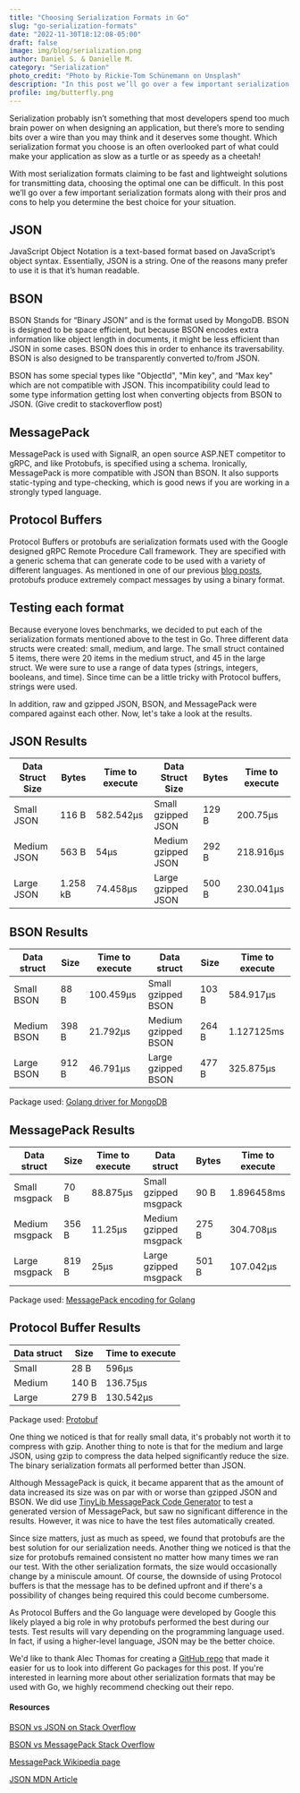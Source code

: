 ```yaml
---
title: "Choosing Serialization Formats in Go"
slug: "go-serialization-formats"
date: "2022-11-30T18:12:08-05:00"
draft: false
image: img/blog/serialization.png
author: Daniel S. & Danielle M.
category: "Serialization"
photo_credit: "Photo by Rickie-Tom Schünemann on Unsplash"
description: "In this post we’ll go over a few important serialization formats along with their pros and cons to help you determine the best choice for your situation."
profile: img/butterfly.png
---
```


Serialization probably isn’t something that most developers spend too much brain power on when designing an application, but there’s more to sending bits over a wire than you may think and it deserves some thought. Which serialization format you choose is an often overlooked part of what could make your application as slow as  a turtle or as speedy as a cheetah!

<!--more-->

With most serialization formats claiming to be fast and lightweight solutions for transmitting data, choosing the optimal one can be difficult. In this post we’ll go over a few important serialization formats along with their pros and cons to help you determine the best choice for your situation.

## JSON

JavaScript Object Notation is a text-based format based on JavaScript’s object syntax. Essentially, JSON is a string. One of the reasons many prefer to use it is that it’s human readable.

## BSON

BSON Stands for “Binary JSON” and is the format used by MongoDB. BSON is designed to be space efficient, but because BSON encodes extra information like object length in documents, it might be less efficient than JSON in some cases. BSON does this in order to enhance its traversability. BSON is also designed to be transparently converted to/from JSON.

BSON has some special types like "ObjectId", "Min key", and “Max key" which are not compatible with JSON. This incompatibility could lead to some type information getting lost when converting objects from BSON to JSON. (Give credit to stackoverflow post) 

## MessagePack

MessagePack is used with SignalR, an open source ASP.NET competitor to gRPC, and like Protobufs, is specified using a schema. Ironically, MessagePack is more compatible with JSON than BSON. It also supports static-typing and type-checking, which is good news if you are working in a strongly typed language.

## Protocol Buffers

Protocol Buffers or protobufs are serialization formats used with the Google designed gRPC Remote Procedure Call framework. They are specified with a generic schema that can generate code to be used with a variety of different languages. As mentioned in one of our previous [blog posts](https://rotational.io/blog/what-are-protocol-buffers/), protobufs produce extremely compact messages by using a binary format. 

## Testing each format

Because everyone loves benchmarks, we decided to put each of the serialization formats mentioned above to the test in Go. Three different data structs were created: small, medium, and large. The small struct contained 5 items, there were 20 items in the medium struct, and 45 in the large struct. We were sure to use a range of data types (strings, integers, booleans, and time). Since time can be a little tricky with Protocol buffers, strings were used.

In addition, raw and gzipped JSON, BSON, and MessagePack were compared against each other. Now, let's take a look at the results.

## JSON Results

| Data Struct Size   |  Bytes |  Time to execute | Data Struct Size   |  Bytes | Time to execute |
|---|---|---|---|---|---|
| Small JSON  | 116 B | 582.542µs | Small gzipped JSON | 129 B | 200.75µs |
| Medium JSON  | 563 B | 54µs | Medium gzipped JSON | 292 B | 218.916µs |
| Large JSON  | 1.258 kB | 74.458µs | Large gzipped JSON | 500 B | 230.041µs |

## BSON Results

| Data struct |  Size |  Time to execute | Data struct |  Size |  Time to execute |
|---|---|---|---|---|---|
| Small BSON  | 88 B  | 100.459µs | Small gzipped BSON  | 103 B | 584.917µs |
| Medium BSON  | 398 B | 21.792µs | Medium gzipped BSON | 264 B | 1.127125ms |
| Large BSON  | 912 B | 46.791µs | Large gzipped BSON | 477 B | 325.875µs |

Package used: [Golang driver for MongoDB](https://github.com/mongodb/mongo-go-driver)

## MessagePack Results

| Data struct |  Size |  Time to execute | Data struct |  Bytes |  Time to execute|
|---|---|---|---|---|---|
| Small msgpack | 70 B | 88.875µs | Small gzipped msgpack | 90 B | 1.896458ms |
| Medium msgpack | 356 B | 11.25µs | Medium gzipped msgpack | 275 B | 304.708µs |
| Large msgpack | 819 B | 25µs | Large gzipped msgpack | 501 B | 107.042µs |

Package used: [MessagePack encoding for Golang](github.com/vmihailenco/msgpack)

## Protocol Buffer Results

|Data struct |  Size |  Time to execute |
|---|---|---|
| Small | 28 B | 596µs |
| Medium | 140 B | 136.75µs |
| Large | 279 B | 130.542µs |

Package used: [Protobuf](https://github.com/protocolbuffers/protobuf)

One thing we noticed is that for really small data, it's probably not worth it to compress with gzip. Another thing to note is that for the medium and large JSON, using gzip to compress the data helped significantly reduce the size. The binary serialization formats all performed better than JSON. 

Although MessagePack is quick, it became apparent that as the amount of data increased its size was on par with or worse than gzipped JSON and BSON. We did use [TinyLib MessagePack Code Generator](https://github.com/tinylib/msgp) to test a generated version of MessagePack, but saw no significant difference in the results. However, it was nice to have the test files automatically created. 

Since size matters, just as much as speed, we found that protobufs are the best solution for our serialization needs. Another thing we noticed is that the size for protobufs remained consistent no matter how many times we ran our test. With the other serialization formats, the size would occasionally change by a miniscule amount. Of course, the downside of using Protocol buffers is that the message has to be defined upfront and if there's a possibility of changes being required this could become cumbersome.

As Protocol Buffers and the Go language were developed by Google this likely played a big role in why protobufs performed the best during our tests. Test results will vary depending on the programming language used. In fact, if using a higher-level language, JSON may be the better choice. 

We'd like to thank Alec Thomas for creating a [GitHub repo](https://github.com/alecthomas/go_serialization_benchmarks) that made it easier for us to look into different Go packages for this post. If you're interested in learning more about other serialization formats that may be used with Go, we highly recommend checking out their repo.

#### Resources
[BSON vs JSON on Stack Overflow](https://stackoverflow.com/questions/12438280/what-is-bson-and-exactly-how-is-it-different-from-json)

[BSON vs MessagePack Stack Overflow](https://stackoverflow.com/questions/6355497/performant-entity-serialization-bson-vs-messagepack-vs-json)

[MessagePack Wikipedia page](https://en.wikipedia.org/wiki/MessagePack)

[JSON MDN Article](https://developer.mozilla.org/en-US/docs/Learn/JavaScript/Objects/JSON) 